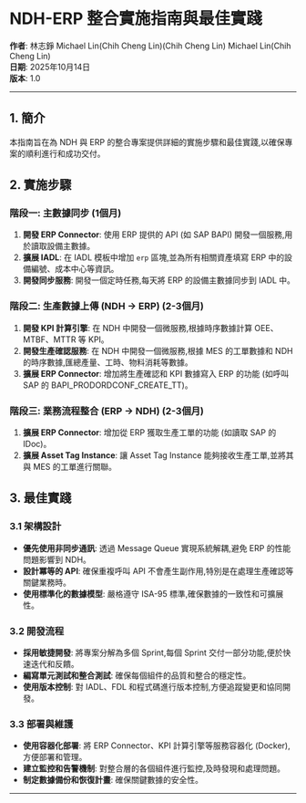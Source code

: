 

# NDH-ERP 整合實施指南與最佳實踐

**作者**: 林志錚 Michael Lin(Chih Cheng Lin)(Chih Cheng Lin) Michael Lin(Chih Cheng Lin)  
**日期**: 2025年10月14日  
**版本**: 1.0

---

## 1. 簡介

本指南旨在為 NDH 與 ERP 的整合專案提供詳細的實施步驟和最佳實踐,以確保專案的順利進行和成功交付。

## 2. 實施步驟

### 階段一: 主數據同步 (1個月)

1. **開發 ERP Connector**: 使用 ERP 提供的 API (如 SAP BAPI) 開發一個服務,用於讀取設備主數據。
2. **擴展 IADL**: 在 IADL 模板中增加 `erp` 區塊,並為所有相關資產填寫 ERP 中的設備編號、成本中心等資訊。
3. **開發同步服務**: 開發一個定時任務,每天將 ERP 的設備主數據同步到 IADL 中。

### 階段二: 生產數據上傳 (NDH → ERP) (2-3個月)

1. **開發 KPI 計算引擎**: 在 NDH 中開發一個微服務,根據時序數據計算 OEE、MTBF、MTTR 等 KPI。
2. **開發生產確認服務**: 在 NDH 中開發一個微服務,根據 MES 的工單數據和 NDH 的時序數據,匯總產量、工時、物料消耗等數據。
3. **擴展 ERP Connector**: 增加將生產確認和 KPI 數據寫入 ERP 的功能 (如呼叫 SAP 的 BAPI_PRODORDCONF_CREATE_TT)。

### 階段三: 業務流程整合 (ERP → NDH) (2-3個月)

1. **擴展 ERP Connector**: 增加從 ERP 獲取生產工單的功能 (如讀取 SAP 的 IDoc)。
2. **擴展 Asset Tag Instance**: 讓 Asset Tag Instance 能夠接收生產工單,並將其與 MES 的工單進行關聯。

## 3. 最佳實踐

### 3.1 架構設計

- **優先使用非同步通訊**: 透過 Message Queue 實現系統解耦,避免 ERP 的性能問題影響到 NDH。
- **設計冪等的 API**: 確保重複呼叫 API 不會產生副作用,特別是在處理生產確認等關鍵業務時。
- **使用標準化的數據模型**: 嚴格遵守 ISA-95 標準,確保數據的一致性和可擴展性。

### 3.2 開發流程

- **採用敏捷開發**: 將專案分解為多個 Sprint,每個 Sprint 交付一部分功能,便於快速迭代和反饋。
- **編寫單元測試和整合測試**: 確保每個組件的品質和整合的穩定性。
- **使用版本控制**: 對 IADL、FDL 和程式碼進行版本控制,方便追蹤變更和協同開發。

### 3.3 部署與維護

- **使用容器化部署**: 將 ERP Connector、KPI 計算引擎等服務容器化 (Docker),方便部署和管理。
- **建立監控和告警機制**: 對整合層的各個組件進行監控,及時發現和處理問題。
- **制定數據備份和恢復計畫**: 確保關鍵數據的安全性。

---

